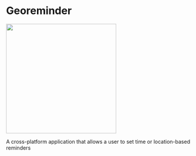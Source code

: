 # Georeminder

<img src="../master/screenshots/GeoReminderLogo.png" width="300">

A cross-platform application that allows a user to set time or location-based reminders



